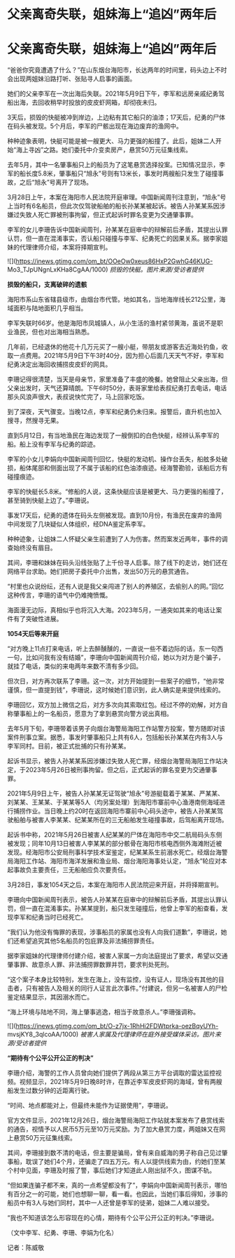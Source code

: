 # 父亲离奇失联，姐妹海上“追凶”两年后

# 父亲离奇失联，姐妹海上“追凶”两年后

“爸爸你究竟遭遇了什么？”在山东烟台海阳市，长达两年的时间里，码头边上不时会出现两姐妹沿路打听、张贴寻人启事的画面。

她们的父亲李军在一次出海后失联。2021年5月9日下午，李军和远房亲戚纪勇驾船出海，去回收稍早时投放的皮皮虾网箱，却彻夜未归。

3天后，损毁的快艇被冲到岸边，上边粘有其它船只的油漆；17天后，纪勇的尸体在码头被发现。5个月后，李军的尸骸出现在海边废弃的渔网中。

种种迹象表明，快艇可能是被一艘更大、马力更强的船撞了。此后，姐妹二人开始“海上寻凶”之路。她们委托中介变卖房产，悬赏50万元征集线索。

去年5月，其中一名肇事船只上的船员为了这笔悬赏选择投案。已知情况显示，李军的船长度5.8米，肇事船只“旭永”号则有13米长，事发时两艘船只发生了碰撞事故，之后“旭永”号离开了现场。

3月28日上午，本案在海阳市人民法院开庭审理。中国新闻周刊注意到，“旭永”号上当时有6名船员，但此次仅驾驶船舶的船长孙某某被起诉。被告人孙某某系因涉嫌过失致人死亡罪被刑事拘留，但正式起诉时罪名变更为交通肇事罪。

李军的女儿李珊告诉中国新闻周刊，孙某某在庭审中的辩解前后矛盾，其提出认罪认罚，但一直在混淆事实，否认船只碰撞与李军、纪勇死亡的因果关系。据李家姐妹的代理律师介绍，本案将择期宣判。

![](https://inews.gtimg.com/om_bt/OOeOw0xeus86HxP2GwhG46KUG-
Mo3_TJpUNgnLxKHa8CgAA/1000) _损毁的快艇。图片来源/受访者提供_

**损毁的船只，支离破碎的遗骸**

海阳市系山东省辖县级市，由烟台市代管。地如其名，当地海岸线长212公里，海域面积与陆地面积几乎相当。

李军失联时66岁。他是海阳市凤城镇人，从小生活的渔村紧邻黄海，虽说不是职业渔民，但也对出海相当熟悉。

几年前，已经退休的他花十几万元买了一艘小艇，带朋友或游客去近海处钓鱼，收取一点费用。2021年5月9日下午3时40分，因为担心后面几天天气不好，李军和纪勇决定出海回收捕捞皮皮虾的网具。

李珊记得很清楚，当天是母亲节，家里准备了丰盛的晚餐。她曾阻止父亲出海，但父亲出发时，天气还算晴朗。下午6时50分，表哥家里给表叔纪勇打去电话，电话那头风浪声很大，表叔说快忙完了，马上回家吃饭。

到了深夜，天气骤变。当晚12点，李军和纪勇仍未归来。报警后，直升机也加入搜寻，然搜寻无果。

直到5月12日，有当地渔民在海边发现了一艘倒扣的白色快艇，经辨认系李军的船。船上没有李军与纪勇的踪迹。

李军的小女儿李娟向中国新闻周刊回忆，快艇的发动机、操作台丢失，船舷多处破损，船体尾部和侧面出现了不属于该船的红色油漆痕迹。经海警勘验，该船后方有碰撞痕迹。

李军的快艇长5.8米。“修船的人说，这条快艇应该是被更大、马力更强的船撞了，甚至骑到快艇上边了。”李珊说。

事发17天后，纪勇的遗体在码头左侧被发现。直到10月份，有渔民在废弃的渔网中间发现了几块疑似人体组织，经DNA鉴定系李军。

种种迹象，让姐妹二人怀疑父亲生前遭到了人为伤害。然而案发近两年，事件的调查始终没有眉目。

其间，李珊和妹妹在码头沿线张贴了上千份寻人启事。除了线下的走访，她们还在网络平台求助。她们把房子委托中介出售，发出50万元的悬赏通告。

“村里也众说纷纭，还有人说是我父亲闯进了别人的养殖区，去偷别人的网。”回忆这种传言，李珊的语气中仍难掩愤慨。

海面漫无边际，真相似乎也将沉入大海。2023年5月，一通突如其来的电话让案件有了突破性进展。

**1054天后等来开庭**

“对方晚上11点打来电话，听上去醉醺醺的，一直说一些不着边际的话，东一句西一句，比如问我有没有结婚”，李珊向中国新闻周刊介绍，她以为对方是个骗子，就挂了电话，类似的来电两年来数不清有多少回。

但次日，对方再次联系了李珊。这一次，对方开始提到一些案子的细节，“他非常谨慎，但一直提到钱”，李珊说，这时候她们意识到，此人确实是来提供线索的。

李珊回忆，双方加上微信之后，对方多次向其索取红包。经过不停的劝解，对方自称肇事船上的一名船员，愿意为了拿到悬赏向警方说出真相。

去年5月下旬，李珊带着该男子向烟台海警局海阳工作站警方投案，警方随即对该案件刑事立案。据悉，事发时肇事船只上共有6人，包括船长孙某某在内有3人与李军同村。目前，被正式批捕的只有孙某某。

起诉书显示，被告人孙某某系因涉嫌过失致人死亡罪，经烟台海警局海阳工作站决定，于2023年5月26日被刑事拘留。但之后，正式起诉的罪名变更为交通肇事罪。

2021年5月9日上午，被告人孙某某无证驾驶“旭永”号游艇载着于某某、严某某、刘某某、王某某、于某某等5人（均另案处理）到海阳市寨前中心渔港南侧海域进行捕捞作业。当日晚上约20时在返回海阳市寨前中心码头途中，被告人孙某某驾驶船舶与被害人李某某、纪某某所在的三无船舶发生碰撞事故，后驾船离开现场。

起诉书中称，2021年5月26日被害人纪某某的尸体在海阳市中交二航局码头东侧被发现；同年10月13日被害人李某某的部分骸骨在海阳市核电西侧外海滩附近被发现。经海阳市公安局刑事科学技术室鉴定，纪某某系生前溺水死亡。经烟台海警局海阳工作站、海阳市海洋发展和渔业局、烟台海阳海事处认定，“旭永”轮应对本起事故负主要责任，三无船舶应负次要责任。

3月28日，事发1054天之后，本案在海阳市人民法院迎来开庭，并将择期宣判。

李珊向中国新闻周刊表示，被告人孙某某在庭审中的辩解前后矛盾，其提出认罪认罚，但一直在混淆事实。孙某某提到，船只发生碰撞后，他曾上李军的船查看，发现李军和纪勇当时已经死亡。

“我们认为他没有悔罪的表现，涉事船员的家属也没有人向我们道歉”，李珊说，她们还希望追究其他5名船员的包庇罪及非法捕捞罪责任。

据李家姐妹的代理律师付建介绍，被害人家属一方向法庭提出了要求，希望以交通肇事罪、故意杀人罪、非法捕捞罪数罪并罚，要求判处死刑。

“这个案子本身比较特别，发生在海上，没有监控，没有证人，现场没有其他的目击者，只有被告人及相关的同行人证言此次事件。”付建说，但另一名被害人的尸检鉴定结果显示，其因溺水而亡。

“海上环境与陆地不同，海上肇事逃逸，相当于故意杀人。”李珊强调称。

![](https://inews.gtimg.com/om_bt/O-z7jx-1RhHi2FDWtprka-oezBqyUYh-
mvsjKY8_3qlcoAA/1000) _被害人家属及代理律师在庭外接受媒体采访。图片来源/受访者提供_

**“期待有个公平公开公正的判决”**

李珊介绍，海警的工作人员曾向她们提供了两段从第三方平台调取的雷达监控视频。视频显示，2021年5月9日晚8时许，在靠近李军皮皮虾网的海域，曾有两艘船发生过数分钟的近距离行驶。

“时间、地点都能对上，但最终未能作为证据使用”，李珊说。

官方文件显示，2021年12月26日，烟台海警局海阳工作站就本案发布了悬赏线索的通告，视情予以人民币5万元至10万元奖励。为了加大悬赏力度，两姐妹又在网上悬赏50万元征集线索。

其间，李珊接到数不清的电话，但主要是骗局，曾有来自威海的男子称自己见过肇事船，耽误了她们4个月，还骗走了四五万元。有人以提供线索为由，约她们至某个村中见面，李珊及时报了警，事后她们才知道此人刚出狱不久，图谋不轨。

“但如果连骗子都不来，真的一点希望都没有了”，李娟向中国新闻周刊表示，哪怕有百分之一的可能，她们也想聊一聊，看一看。也因此，当她们事后得知，涉事的船员中有3人与她们同村，其中一人还曾是李军的徒弟，姐妹二人难以接受。

“我也不知道该怎么形容现在的心情，期待有个公平公开公正的判决。”李珊说。

（文中李军、纪勇、李珊、李娟为化名）

记者：陈威敬

